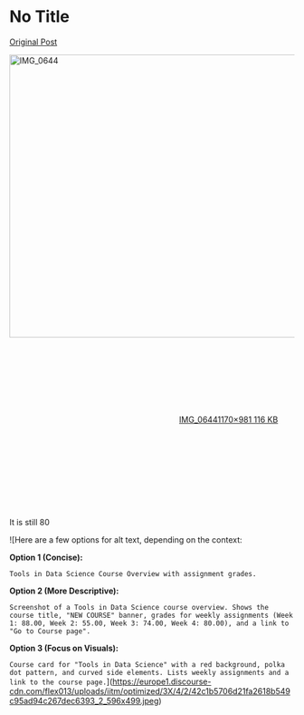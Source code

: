 # No Title

[Original Post](https://discourse.onlinedegree.iitm.ac.in/t/166816/29)

<p><div class="lightbox-wrapper"><a class="lightbox" href="https://europe1.discourse-cdn.com/flex013/uploads/iitm/original/3X/4/2/42c1b5706d21fa2618b549c95ad94c267dec6393.jpeg" data-download-href="/uploads/short-url/9wywZuoRQsN0BInNPHnQVHPOmEb.jpeg?dl=1" title="IMG_0644" rel="noopener nofollow ugc"><img src="https://europe1.discourse-cdn.com/flex013/uploads/iitm/optimized/3X/4/2/42c1b5706d21fa2618b549c95ad94c267dec6393_2_596x499.jpeg" alt="IMG_0644" data-base62-sha1="9wywZuoRQsN0BInNPHnQVHPOmEb" width="596" height="499" srcset="https://europe1.discourse-cdn.com/flex013/uploads/iitm/optimized/3X/4/2/42c1b5706d21fa2618b549c95ad94c267dec6393_2_596x499.jpeg, https://europe1.discourse-cdn.com/flex013/uploads/iitm/optimized/3X/4/2/42c1b5706d21fa2618b549c95ad94c267dec6393_2_894x748.jpeg 1.5x, https://europe1.discourse-cdn.com/flex013/uploads/iitm/original/3X/4/2/42c1b5706d21fa2618b549c95ad94c267dec6393.jpeg 2x" data-dominant-color="A28989"><div class="meta"><svg class="fa d-icon d-icon-far-image svg-icon" aria-hidden="true"><use href="#far-image"></use></svg><span class="filename">IMG_0644</span><span class="informations">1170×981 116 KB</span><svg class="fa d-icon d-icon-discourse-expand svg-icon" aria-hidden="true"><use href="#discourse-expand"></use></svg></div></a></div></p>
<p>It is still 80</p>

![Here are a few options for alt text, depending on the context:

**Option 1 (Concise):**

`Tools in Data Science Course Overview with assignment grades.`

**Option 2 (More Descriptive):**

`Screenshot of a Tools in Data Science course overview. Shows the course title, "NEW COURSE" banner, grades for weekly assignments (Week 1: 88.00, Week 2: 55.00, Week 3: 74.00, Week 4: 80.00), and a link to "Go to Course page".`

**Option 3 (Focus on Visuals):**

`Course card for "Tools in Data Science" with a red background, polka dot pattern, and curved side elements. Lists weekly assignments and a link to the course page.`](https://europe1.discourse-cdn.com/flex013/uploads/iitm/optimized/3X/4/2/42c1b5706d21fa2618b549c95ad94c267dec6393_2_596x499.jpeg)